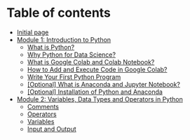 # Table of contents

* [Initial page](README.md)
* [Module 1: Introduction to Python](module-1-introduction-to-python/README.md)
  * [What is Python?](module-1-introduction-to-python/what-is-python.md)
  * [Why Python for Data Science?](module-1-introduction-to-python/why-python-for-data-science.md)
  * [What is Google Colab and Colab Notebook?](module-1-introduction-to-python/what-is-google-colab-and-colab-notebook.md)
  * [How to Add and Execute Code in Google Colab?](module-1-introduction-to-python/how-to-add-and-execute-code-in-google-colab.md)
  * [Write Your First Python Program](module-1-introduction-to-python/write-your-first-python-program.md)
  * [\[Optional\] What is Anaconda and Jupyter Notebook?](module-1-introduction-to-python/optional-what-is-anaconda-and-jupyter-notebook.md)
  * [\[Optional\] Installation of Python and Anaconda](module-1-introduction-to-python/optional-installation-of-python-and-anaconda.md)
* [Module 2: Variables, Data Types and Operators in Python](module-2-variables-data-types-and-operators-in-python/README.md)
  * [Comments](module-2-variables-data-types-and-operators-in-python/untitled.md)
  * [Operators](module-2-variables-data-types-and-operators-in-python/operators.md)
  * [Variables](module-2-variables-data-types-and-operators-in-python/variables.md)
  * [Input and Output](module-2-variables-data-types-and-operators-in-python/input-and-output.md)

